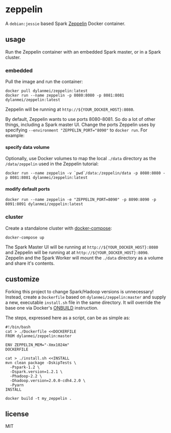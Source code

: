 
# zeppelin

A `debian:jessie` based Spark [Zeppelin](http://zeppelin.incubator.apache.org) Docker container.

## usage

Run the Zeppelin container with an embedded Spark master, or in a Spark cluster.

### embedded

Pull the image and run the container:

```
docker pull dylanmei/zeppelin:latest
docker run --name zeppelin -p 8080:8080 -p 8081:8081 dylanmei/zeppelin:latest
```

Zeppelin will be running at `http://${YOUR_DOCKER_HOST}:8080`.

By default, Zeppelin wants to use ports 8080-8081. So do a lot of other things, including a Spark master UI. Change the ports Zeppelin uses by specifying `--environment "ZEPPELIN_PORT="8090"` to `docker run`. For example:

#### specify data volume

Optionally, use Docker volumes to map the local `./data` directory as the `/data/zeppelin` used in the Zeppelin tutorial:

```
docker run --name zeppelin -v `pwd`/data:/zeppelin/data -p 8080:8080 -p 8081:8081 dylanmei/zeppelin:latest
```

#### modify default ports

```
docker run --name zeppelin -e "ZEPPELIN_PORT=8090" -p 8090:8090 -p 8091:8091 dylanmei/zeppelin:latest
```

### cluster

Create a standalone cluster with [docker-compose](http://docs.docker.com/compose):

```
docker-compose up
```

The Spark Master UI will be running at `http://${YOUR_DOCKER_HOST}:8080` and Zeppelin will be running at at `http://${YOUR_DOCKER_HOST}:8090`. Zeppelin and the Spark Worker will mount the `./data` directory as a volume and share it's contents.

## customize

Forking this project to change Spark/Hadoop versions is unnecessary! Instead, create a `Dockerfile` based on `dylanmei/zeppelin:master` and supply a new, executable `install.sh` file in the same directory. It will override the base one via Docker's [ONBUILD](https://docs.docker.com/reference/builder/#onbuild) instruction.

The steps, expressed here as a script, can be as simple as:

```
#!/bin/bash
cat > ./Dockerfile <<DOCKERFILE
FROM dylanmei/zeppelin:master

ENV ZEPPELIN_MEM="-Xmx1024m"
DOCKERFILE

cat > ./install.sh <<INSTALL
mvn clean package -DskipTests \
  -Pspark-1.2 \
  -Dspark.version=1.2.1 \
  -Phadoop-2.2 \
  -Dhadoop.version=2.0.0-cdh4.2.0 \
  -Pyarn
INSTALL

docker build -t my_zeppelin .
```

## license

MIT
